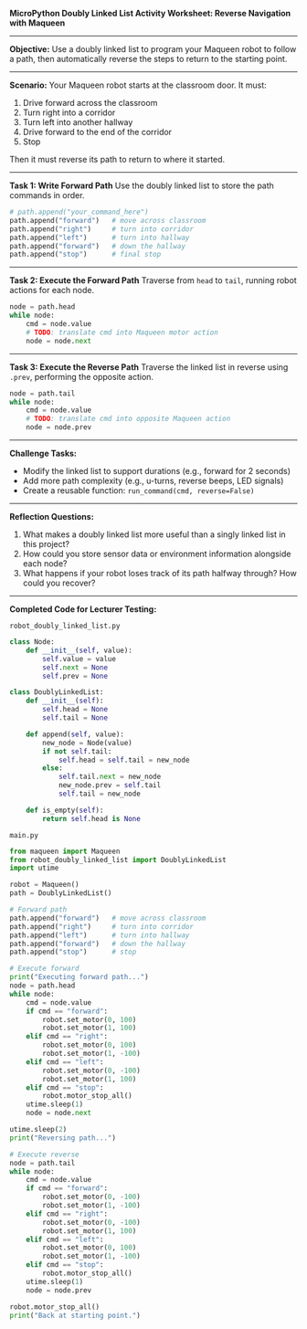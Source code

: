 **MicroPython Doubly Linked List Activity Worksheet: Reverse Navigation with Maqueen**

---

**Objective:** Use a doubly linked list to program your Maqueen robot to follow a path, then automatically reverse the steps to return to the starting point.

---

**Scenario:** Your Maqueen robot starts at the classroom door. It must:

1. Drive forward across the classroom
2. Turn right into a corridor
3. Turn left into another hallway
4. Drive forward to the end of the corridor
5. Stop

Then it must reverse its path to return to where it started.

---

**Task 1: Write Forward Path** Use the doubly linked list to store the path commands in order.

```python
# path.append("your_command_here")
path.append("forward")   # move across classroom
path.append("right")     # turn into corridor
path.append("left")      # turn into hallway
path.append("forward")   # down the hallway
path.append("stop")      # final stop
```

---

**Task 2: Execute the Forward Path** Traverse from `head` to `tail`, running robot actions for each node.

```python
node = path.head
while node:
    cmd = node.value
    # TODO: translate cmd into Maqueen motor action
    node = node.next
```

---

**Task 3: Execute the Reverse Path** Traverse the linked list in reverse using `.prev`, performing the opposite action.

```python
node = path.tail
while node:
    cmd = node.value
    # TODO: translate cmd into opposite Maqueen action
    node = node.prev
```

---

**Challenge Tasks:**

- Modify the linked list to support durations (e.g., forward for 2 seconds)
- Add more path complexity (e.g., u-turns, reverse beeps, LED signals)
- Create a reusable function: `run_command(cmd, reverse=False)`

---

**Reflection Questions:**

1. What makes a doubly linked list more useful than a singly linked list in this project?
2. How could you store sensor data or environment information alongside each node?
3. What happens if your robot loses track of its path halfway through? How could you recover?

---

**Completed Code for Lecturer Testing:**

`robot_doubly_linked_list.py`

```python
class Node:
    def __init__(self, value):
        self.value = value
        self.next = None
        self.prev = None

class DoublyLinkedList:
    def __init__(self):
        self.head = None
        self.tail = None

    def append(self, value):
        new_node = Node(value)
        if not self.tail:
            self.head = self.tail = new_node
        else:
            self.tail.next = new_node
            new_node.prev = self.tail
            self.tail = new_node

    def is_empty(self):
        return self.head is None
```

`main.py`

```python
from maqueen import Maqueen
from robot_doubly_linked_list import DoublyLinkedList
import utime

robot = Maqueen()
path = DoublyLinkedList()

# Forward path
path.append("forward")   # move across classroom
path.append("right")     # turn into corridor
path.append("left")      # turn into hallway
path.append("forward")   # down the hallway
path.append("stop")      # stop

# Execute forward
print("Executing forward path...")
node = path.head
while node:
    cmd = node.value
    if cmd == "forward":
        robot.set_motor(0, 100)
        robot.set_motor(1, 100)
    elif cmd == "right":
        robot.set_motor(0, 100)
        robot.set_motor(1, -100)
    elif cmd == "left":
        robot.set_motor(0, -100)
        robot.set_motor(1, 100)
    elif cmd == "stop":
        robot.motor_stop_all()
    utime.sleep(1)
    node = node.next

utime.sleep(2)
print("Reversing path...")

# Execute reverse
node = path.tail
while node:
    cmd = node.value
    if cmd == "forward":
        robot.set_motor(0, -100)
        robot.set_motor(1, -100)
    elif cmd == "right":
        robot.set_motor(0, -100)
        robot.set_motor(1, 100)
    elif cmd == "left":
        robot.set_motor(0, 100)
        robot.set_motor(1, -100)
    elif cmd == "stop":
        robot.motor_stop_all()
    utime.sleep(1)
    node = node.prev

robot.motor_stop_all()
print("Back at starting point.")
```

